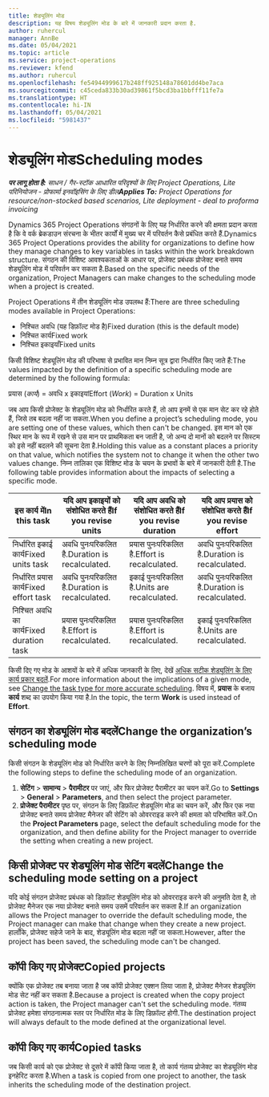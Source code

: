 ```yaml
---
title: शेड्यूलिंग मोड
description: यह विषय शेड्यूलिंग मोड के बारे में जानकारी प्रदान करता है.
author: ruhercul
manager: AnnBe
ms.date: 05/04/2021
ms.topic: article
ms.service: project-operations
ms.reviewer: kfend
ms.author: ruhercul
ms.openlocfilehash: fe54944999617b248ff925148a78601dd4be7aca
ms.sourcegitcommit: c45ceda833b30ad39861f5bcd3ba1bbfff11fe7a
ms.translationtype: HT
ms.contentlocale: hi-IN
ms.lasthandoff: 05/04/2021
ms.locfileid: "5981437"
---
```

# <a name="scheduling-modes"></a><span data-ttu-id="19858-103">शेड्यूलिंग मोड</span><span class="sxs-lookup"><span data-stu-id="19858-103">Scheduling modes</span></span>

<span data-ttu-id="19858-104">_**पर लागू होता है:** साधन / गैर-स्टॉक आधारित परिदृश्यों के लिए Project Operations, Lite परिनियोजन - प्रोफार्मा इनवॉइसिंग के लिए डील_</span><span class="sxs-lookup"><span data-stu-id="19858-104">_**Applies To:** Project Operations for resource/non-stocked based scenarios, Lite deployment - deal to proforma invoicing_</span></span>


<span data-ttu-id="19858-105">Dynamics 365 Project Operations संगठनों के लिए यह निर्धारित करने की क्षमता प्रदान करता है कि वे वर्क ब्रेकडाउन संरचना के भीतर कार्यों में मुख्य चर में परिवर्तन कैसे प्रबंधित करते हैं.</span><span class="sxs-lookup"><span data-stu-id="19858-105">Dynamics 365 Project Operations provides the ability for organizations to define how they manage changes to key variables in tasks within the work breakdown structure.</span></span> <span data-ttu-id="19858-106">संगठन की विशिष्ट आवश्यकताओं के आधार पर, प्रोजेक्ट प्रबंधक प्रोजेक्ट बनाते समय शेड्यूलिंग मोड में परिवर्तन कर सकता है.</span><span class="sxs-lookup"><span data-stu-id="19858-106">Based on the specific needs of the organization, Project Managers can make changes to the scheduling mode when a project is created.</span></span>

<span data-ttu-id="19858-107">Project Operations में तीन शेड्यूलिंग मोड उपलब्ध हैं:</span><span class="sxs-lookup"><span data-stu-id="19858-107">There are three scheduling modes available in Project Operations:</span></span>

  - <span data-ttu-id="19858-108">निश्चित अवधि (यह डिफ़ॉल्ट मोड है)</span><span class="sxs-lookup"><span data-stu-id="19858-108">Fixed duration (this is the default mode)</span></span>
  - <span data-ttu-id="19858-109">निश्चित कार्य</span><span class="sxs-lookup"><span data-stu-id="19858-109">Fixed work</span></span>
  - <span data-ttu-id="19858-110">निश्चित इकाइयाँ</span><span class="sxs-lookup"><span data-stu-id="19858-110">Fixed units</span></span>

<span data-ttu-id="19858-111">किसी विशिष्ट शेड्यूलिंग मोड की परिभाषा से प्रभावित मान निम्न सूत्र द्वारा निर्धारित किए जाते हैं:</span><span class="sxs-lookup"><span data-stu-id="19858-111">The values impacted by the definition of a specific scheduling mode are determined by the following formula:</span></span>

  <span data-ttu-id="19858-112">प्रयास (*कार्य*) = अवधि x इकाइयां</span><span class="sxs-lookup"><span data-stu-id="19858-112">Effort (*Work*) = Duration x Units</span></span>

<span data-ttu-id="19858-113">जब आप किसी प्रोजेक्ट के शेड्यूलिंग मोड को निर्धारित करते हैं, तो आप इनमें से एक मान सेट कर रहे होते हैं, जिसे तब बदला नहीं जा सकता.</span><span class="sxs-lookup"><span data-stu-id="19858-113">When you define a project’s scheduling mode, you are setting one of these values, which then can't be changed.</span></span> <span data-ttu-id="19858-114">इस मान को एक स्थिर मान के रूप में रखने से उस मान पर प्राथमिकता बन जाती है, जो अन्य दो मानों को बदलने पर सिस्टम को इसे नहीं बदलने की सूचना देता है.</span><span class="sxs-lookup"><span data-stu-id="19858-114">Holding this value as a constant places a priority on that value, which notifies the system not to change it when the other two values change.</span></span> <span data-ttu-id="19858-115">निम्न तालिका एक विशिष्ट मोड के चयन के प्रभावों के बारे में जानकारी देती है.</span><span class="sxs-lookup"><span data-stu-id="19858-115">The following table provides information about the impacts of selecting a specific mode.</span></span>

| <span data-ttu-id="19858-116">**इस कार्य में**</span><span class="sxs-lookup"><span data-stu-id="19858-116">**In this task**</span></span>             | <span data-ttu-id="19858-117">**यदि आप इकाइयों को संशोधित करते हैं**</span><span class="sxs-lookup"><span data-stu-id="19858-117">**If you revise units**</span></span>   | <span data-ttu-id="19858-118">**यदि आप अवधि को संशोधित करते हैं**</span><span class="sxs-lookup"><span data-stu-id="19858-118">**If you revise duration**</span></span> | <span data-ttu-id="19858-119">**यदि आप प्रयास को संशोधित करते हैं**</span><span class="sxs-lookup"><span data-stu-id="19858-119">**If you revise effort**</span></span>  |
|----------------------|---------------------------|----------------------------|---------------------------|
| <span data-ttu-id="19858-120">निर्धारित इकाई कार्य</span><span class="sxs-lookup"><span data-stu-id="19858-120">Fixed units task</span></span>     | <span data-ttu-id="19858-121">अवधि पुनःपरिकलित है.</span><span class="sxs-lookup"><span data-stu-id="19858-121">Duration is recalculated.</span></span> | <span data-ttu-id="19858-122">प्रयास पुनःपरिकलित है.</span><span class="sxs-lookup"><span data-stu-id="19858-122">Effort is recalculated.</span></span>    | <span data-ttu-id="19858-123">अवधि पुनःपरिकलित है.</span><span class="sxs-lookup"><span data-stu-id="19858-123">Duration is recalculated.</span></span> |
| <span data-ttu-id="19858-124">निर्धारित प्रयास कार्य</span><span class="sxs-lookup"><span data-stu-id="19858-124">Fixed effort task</span></span>    | <span data-ttu-id="19858-125">अवधि पुनःपरिकलित है.</span><span class="sxs-lookup"><span data-stu-id="19858-125">Duration is recalculated.</span></span> | <span data-ttu-id="19858-126">इकाई पुनःपरिकलित है.</span><span class="sxs-lookup"><span data-stu-id="19858-126">Units are recalculated.</span></span>    | <span data-ttu-id="19858-127">अवधि पुनःपरिकलित है.</span><span class="sxs-lookup"><span data-stu-id="19858-127">Duration is recalculated.</span></span> |
| <span data-ttu-id="19858-128">निश्चित अवधि का कार्य</span><span class="sxs-lookup"><span data-stu-id="19858-128">Fixed duration task</span></span>  | <span data-ttu-id="19858-129">प्रयास पुनःपरिकलित है.</span><span class="sxs-lookup"><span data-stu-id="19858-129">Effort is recalculated.</span></span>   | <span data-ttu-id="19858-130">प्रयास पुनःपरिकलित है.</span><span class="sxs-lookup"><span data-stu-id="19858-130">Effort is recalculated.</span></span>    | <span data-ttu-id="19858-131">इकाई पुनःपरिकलित है.</span><span class="sxs-lookup"><span data-stu-id="19858-131">Units are recalculated.</span></span>   |

<span data-ttu-id="19858-132">किसी दिए गए मोड के आशयों के बारे में अधिक जानकारी के लिए, देखें [अधिक सटीक शेड्यूलिंग के लिए कार्य प्रकार बदलें](https://support.microsoft.com/en-us/office/change-the-task-type-for-more-accurate-scheduling-b0b969ad-45bc-4e9e-8967-435587548a72).</span><span class="sxs-lookup"><span data-stu-id="19858-132">For more information about the implications of a given mode, see [Change the task type for more accurate scheduling](https://support.microsoft.com/en-us/office/change-the-task-type-for-more-accurate-scheduling-b0b969ad-45bc-4e9e-8967-435587548a72).</span></span> <span data-ttu-id="19858-133">विषय में, **प्रयास** के बजाय **कार्य** शब्द का उपयोग किया गया है.</span><span class="sxs-lookup"><span data-stu-id="19858-133">In the topic, the term **Work** is used instead of **Effort**.</span></span>

## <a name="change-the-organizations-scheduling-mode"></a><span data-ttu-id="19858-134">संगठन का शेड्यूलिंग मोड बदलें</span><span class="sxs-lookup"><span data-stu-id="19858-134">Change the organization’s scheduling mode</span></span>

<span data-ttu-id="19858-135">किसी संगठन के शेड्यूलिंग मोड को निर्धारित करने के लिए निम्नलिखित चरणों को पूरा करें.</span><span class="sxs-lookup"><span data-stu-id="19858-135">Complete the following steps to define the scheduling mode of an organization.</span></span>

1. <span data-ttu-id="19858-136">**सेटिंग** \> **सामान्य** \> **पैरामीटर** पर जाएं, और फिर प्रोजेक्ट पैरामीटर का चयन करें.</span><span class="sxs-lookup"><span data-stu-id="19858-136">Go to **Settings** \> **General** \> **Parameters**, and then select the project parameter.</span></span> 
2. <span data-ttu-id="19858-137">**प्रोजेक्ट पैरामीटर** पृष्ठ पर, संगठन के लिए डिफ़ॉल्ट शेड्यूलिंग मोड का चयन करें, और फिर एक नया प्रोजेक्ट बनाते समय प्रोजेक्ट मैनेजर की सेटिंग को ओवरराइड करने की क्षमता को परिभाषित करें.</span><span class="sxs-lookup"><span data-stu-id="19858-137">On the **Project Parameters** page, select the default scheduling mode for the organization, and then define ability for the Project manager to override the setting when creating a new project.</span></span>

## <a name="change-the-scheduling-mode-setting-on-a-project"></a><span data-ttu-id="19858-138">किसी प्रोजेक्ट पर शेड्यूलिंग मोड सेटिंग बदलें</span><span class="sxs-lookup"><span data-stu-id="19858-138">Change the scheduling mode setting on a project</span></span>

<span data-ttu-id="19858-139">यदि कोई संगठन प्रोजेक्ट प्रबंधक को डिफ़ॉल्ट शेड्यूलिंग मोड को ओवरराइड करने की अनुमति देता है, तो प्रोजेक्ट मैनेजर एक नया प्रोजेक्ट बनाते समय उसमें परिवर्तन कर सकता है.</span><span class="sxs-lookup"><span data-stu-id="19858-139">If an organization allows the Project manager to override the default scheduling mode, the Project manager can make that change when they create a new project.</span></span> <span data-ttu-id="19858-140">हालाँकि, प्रोजेक्ट सहेजे जाने के बाद, शेड्यूलिंग मोड बदला नहीं जा सकता.</span><span class="sxs-lookup"><span data-stu-id="19858-140">However, after the project has been saved, the scheduling mode can't be changed.</span></span>

## <a name="copied-projects"></a><span data-ttu-id="19858-141">कॉपी किए गए प्रोजेक्ट</span><span class="sxs-lookup"><span data-stu-id="19858-141">Copied projects</span></span>

<span data-ttu-id="19858-142">क्योंकि एक प्रोजेक्ट तब बनाया जाता है जब कॉपी प्रोजेक्ट एक्शन लिया जाता है, प्रोजेक्ट मैनेजर शेड्यूलिंग मोड सेट नहीं कर सकता है.</span><span class="sxs-lookup"><span data-stu-id="19858-142">Because a project is created when the copy project action is taken, the Project manager can't set the scheduling mode.</span></span> <span data-ttu-id="19858-143">गंतव्य प्रोजेक्ट हमेशा संगठनात्मक स्तर पर निर्धारित मोड के लिए डिफ़ॉल्ट होगी.</span><span class="sxs-lookup"><span data-stu-id="19858-143">The destination project will always default to the mode defined at the organizational level.</span></span>

## <a name="copied-tasks"></a><span data-ttu-id="19858-144">कॉपी किए गए कार्य</span><span class="sxs-lookup"><span data-stu-id="19858-144">Copied tasks</span></span>

<span data-ttu-id="19858-145">जब किसी कार्य को एक प्रोजेक्ट से दूसरे में कॉपी किया जाता है, तो कार्य गंतव्य प्रोजेक्ट का शेड्यूलिंग मोड इनहेरिट करता है.</span><span class="sxs-lookup"><span data-stu-id="19858-145">When a task is copied from one project to another, the task inherits the scheduling mode of the destination project.</span></span>
